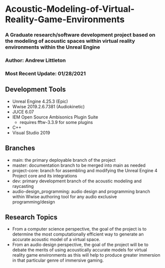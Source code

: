 # Acoustic-Modeling-of-Virtual-Reality-Game-Environments

### A Graduate research/software development project based on the modeling of acoustic spaces within virtual reality environments within the Unreal Engine

### Author: Andrew Littleton

### Most Recent Update: 01/28/2021

## Development Tools

* Unreal Engine 4.25.3 \(Epic\)
* Wwise 2019.2.6.7381 \(Audiokinetic\)
* JUCE 6.07
* IEM Open Source Ambisonics Plugin Suite
  * requires fftw-3.3.9 for some plugins
* C++
* Visual Studio 2019

## Branches

* main: the primary deployable branch of the project
* master: documentation branch to be merged into main as needed
* project-core: branch for assembling and modifying the Unreal Engine 4 Project core and its integrations
* dev: primary development branch of the acoustic modeling and raycasting 
* audio-design\_programming: audio design and programming branch within Wwise authoring tool for any audio exclusive programming/design

## Research Topics

* From a computer science perspective, the goal of the project is to determine the most computationally efficient way to generate an accurate acoustic model of a virtual space. 
* From an audio design perspective, the goal of the project will be to debate the merits of using acoustically accurate models for virtual reality game environments as this will help to produce greater immersion in that particular genre of immersive gaming.

